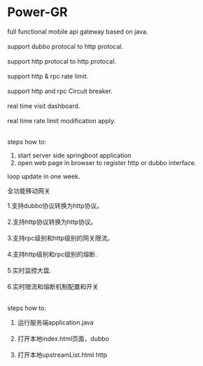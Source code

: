# Power-GR
full functional mobile api gateway based on java. <br><br/>
support dubbo protocal to http protocal. <br><br/>
support http protocal to http protocal. <br><br/>
support http & rpc rate limit. <br><br/>
support http and rpc Circuit breaker. <br><br/>
real time visit dashboard. <br><br/>
real time rate limit modification apply. <br><br/>


steps how to:
1. start server side springboot application
2. open web page in browser to register http or dubbo interface.



loop update in one week.


全功能移动网关

1.支持dubbo协议转换为http协议。<br><br/>
2.支持http协议转换为http协议。<br><br/>
3.支持rpc级别和http级别的网关限流。<br><br/>
4.支持http级别和rpc级别的熔断.<br><br/>
5.实时监控大盘.<br><br/>
6.实时限流和熔断机制配置和开关<br><br/>


steps how to:
1. 运行服务端application.java <br><br/>
2. 打开本地index.html页面，dubbo <br><br/>
3. 打开本地upstreamList.html http <br><br/>
